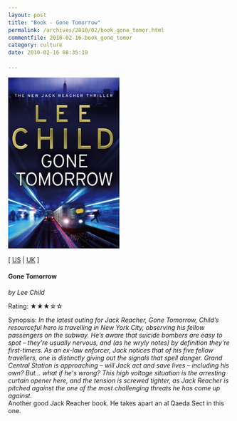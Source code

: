 ```yaml
---
layout: post
title: "Book - Gone Tomorrow"
permalink: /archives/2010/02/book_gone_tomor.html
commentfile: 2010-02-16-book_gone_tomor
category: culture
date: 2010-02-16 08:35:19

---
```


<img class="photo right" src="/assets/images/059306402X.jpg" width="250" alt="Gone Tomorrow cover" />

\[ [US](http://www.amazon.com/o/asin/059306402X) | [UK](http://www.amazon.co.uk/o/asin/059306402X) \]

#### Gone Tomorrow

<em>by Lee Child</em>

Rating: ★★★☆☆

<div class="book_synopsis">
Synopsis: <em>In the latest outing for Jack Reacher, Gone Tomorrow, Child’s resourceful hero is travelling in New York City, observing his fellow passengers on the subway. He’s aware that suicide bombers are easy to spot – they’re usually nervous, and (as he wryly notes) by definition they're first-timers. As an ex-law enforcer, Jack notices that of his five fellow travellers, one is distinctly giving out the signals that spell danger. Grand Central Station is approaching – will Jack act and save lives – including his own? But… what if he's wrong? This high voltage situation is the arresting curtain opener here, and the tension is screwed tighter, as Jack Reacher is pitched against the one of the most challenging threats he has come up against.</em>

</div>
Another good Jack Reacher book. He takes apart an al Qaeda Sect in this one.
